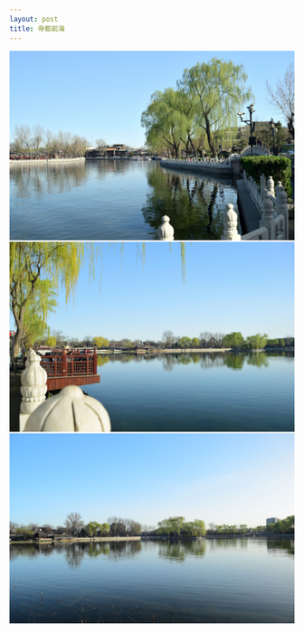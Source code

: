 ```yaml
---
layout: post
title: 帝都前海
---
```


![前海-1](https://github.com/comacros/comacros.github.io/raw/master/images/2016-03-29-前海-1.jpg)
![前海-2](https://github.com/comacros/comacros.github.io/raw/master/images/2016-03-29-前海-2.jpg)
![前海-3](https://github.com/comacros/comacros.github.io/raw/master/images/2016-03-29-前海-3.JPG)
